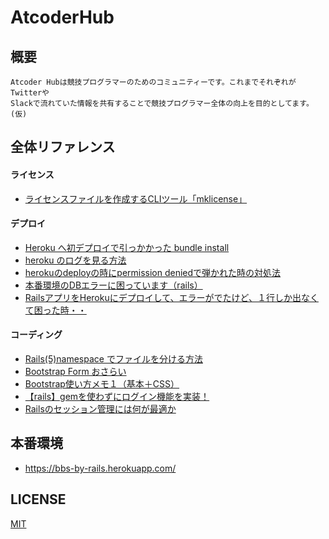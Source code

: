 # AtcoderHub

## 概要
```
Atcoder Hubは競技プログラマーのためのコミュニティーです。これまでそれぞれがTwitterや
Slackで流れていた情報を共有することで競技プログラマー全体の向上を目的としてます。(仮)
```

## 全体リファレンス
#### ライセンス
- [ライセンスファイルを作成するCLIツール「mklicense」](https://co.bsnws.net/article/163)

#### デプロイ
- [Heroku へ初デプロイで引っかかった bundle install](https://qiita.com/JFCheval/items/91ba766b63878ff80d23)
- [heroku のログを見る方法](https://qiita.com/pugiemonn/items/c4077958b480eb29878d)
- [herokuのdeployの時にpermission deniedで弾かれた時の対処法](https://qiita.com/sebeckawamura/items/3a96d4270da4143952ab)
- [本番環境のDBエラーに困っています（rails）](https://teratail.com/questions/77287)
- [RailsアプリをHerokuにデプロイして、エラーがでたけど、１行しか出なくて困った時・・](https://qiita.com/mm36/items/f92fe3b2484ced37a3fd)

#### コーディング
- [Rails(5)namespace でファイルを分ける方法](https://qiita.com/maggam/items/5c361558559f1c3488bf)
- [Bootstrap Form おさらい](https://qiita.com/zaburo/items/8983993d173c51cb3827)
- [Bootstrap使い方メモ１（基本＋CSS）](https://qiita.com/opengl-8080/items/2764b6db143b1a4411f6)
- [【rails】gemを使わずにログイン機能を実装！](https://qiita.com/hayatoa/items/33584b9be47b09424472)
- [Railsのセッション管理には何が最適か](https://qiita.com/shota_matsukawa_ga/items/a21c5cf49a1de6c9561a)

## 本番環境
- https://bbs-by-rails.herokuapp.com/

## LICENSE

[MIT](LICENSE)

